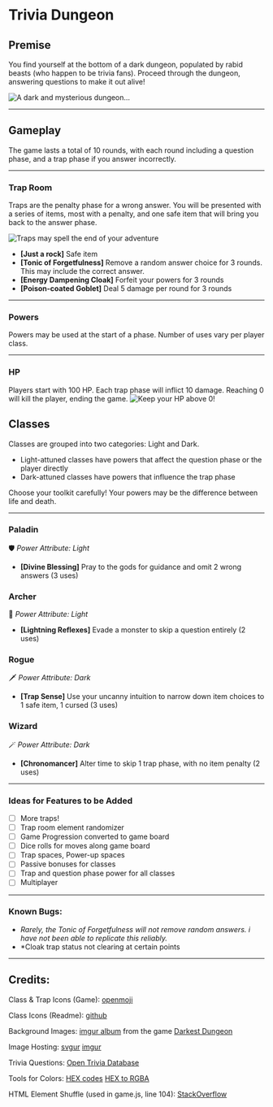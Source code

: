 # **Trivia Dungeon**
## **Premise**
You find yourself at the bottom of a dark dungeon, populated by rabid beasts (who happen to be trivia fans). Proceed through the dungeon, answering questions to make it out alive!



![A dark and mysterious dungeon...](https://i.imgur.com/rm0HaZQ.jpg)

***

## **Gameplay**
The game lasts a total of 10 rounds, with each round including a question phase, and a trap phase if you answer incorrectly.

***
### **Trap Room**
Traps are the penalty phase for a wrong answer. You will be presented with a series of items, most with a penalty, and one safe item that will bring you back to the answer phase.

![Traps may spell the end of your adventure](https://static.wikia.nocookie.net/teppen/images/a/a0/Boa046_full.jpg/revision/latest/scale-to-width-down/1000?cb=20210116165350)

- **[Just a rock]** Safe item
- **[Tonic of Forgetfulness]** Remove a random answer choice for 3 rounds. This may include the correct answer.
- **[Energy Dampening Cloak]** Forfeit your powers for 3 rounds
- **[Poison-coated Goblet]** Deal 5 damage per round for 3 rounds

***
### **Powers**
Powers may be used at the start of a phase. Number of uses vary per player class.

***
### **HP**
Players start with 100 HP. Each trap phase will inflict 10 damage. Reaching 0 will kill the player, ending the game. 
![Keep your HP above 0!](https://i.stack.imgur.com/vBDSE.png)

## **Classes**
Classes are grouped into two categories: Light and Dark.
- Light-attuned classes have powers that affect the question phase or the player directly
- Dark-attuned classes have powers that influence the trap phase

Choose your toolkit carefully! Your powers may be the difference between life and death.
***

### **Paladin**
🛡️ *Power Attribute: Light*
- **[Divine Blessing]** Pray to the gods for guidance and omit 2 wrong answers (3 uses)

<!-- ![A paragon of justice](https://i.imgur.com/MiXLOIQ.png) -->

### **Archer**
🏹 *Power Attribute: Light*
- **[Lightning Reflexes]** Evade a monster to skip a question entirely (2 uses)

<!-- ![A relentless hunter](https://i.imgur.com/m6DxlWk.png) -->

### **Rogue**
🗡️ *Power Attribute: Dark*
-  **[Trap Sense]** Use your uncanny intuition to narrow down item choices to 1 safe item, 1 cursed (3 uses)

<!-- ![A knife in the dark](https://i.imgur.com/VBTzwFu.png) -->

### **Wizard**
🪄 *Power Attribute: Dark*
- **[Chronomancer]** Alter time to skip 1 trap phase, with no item penalty (2 uses)

<!-- ![A master of the arcane](https://i.imgur.com/pg1Ptbn.png) -->

***

### **Ideas for Features to be Added**

- [ ] More traps!
- [ ] Trap room element randomizer
- [ ] Game Progression converted to game board
- [ ] Dice rolls for moves along game board
- [ ] Trap spaces, Power-up spaces
- [ ] Passive bonuses for classes
- [ ] Trap and question phase power for all classes
- [ ] Multiplayer

***
### **Known Bugs:**

- *Rarely, the Tonic of Forgetfulness will not remove random answers. i have not been able to replicate this reliably.*
- *Cloak trap status not clearing at certain points


***

## **Credits:**

Class & Trap Icons (Game): [openmoji](https://openmoji.org/library/)

Class Icons (Readme): [github](https://github.com/ikatyang/emoji-cheat-sheet)

Background Images: [imgur album](https://imgur.com/a/ppH2Y) from the game [Darkest Dungeon](https://www.darkestdungeon.com/)

Image Hosting: [svgur](https://svgur.com/) [imgur](https://imgur.com/)

Trivia Questions: [Open Trivia Database](https://opentdb.com/)

Tools for Colors: [HEX codes](https://htmlcolorcodes.com/) [HEX to RGBA](https://rgbacolorpicker.com/hex-to-rgba)

HTML Element Shuffle (used in game.js, line 104): [StackOverflow](https://stackoverflow.com/questions/7070054/javascript-shuffle-html-list-element-order)


